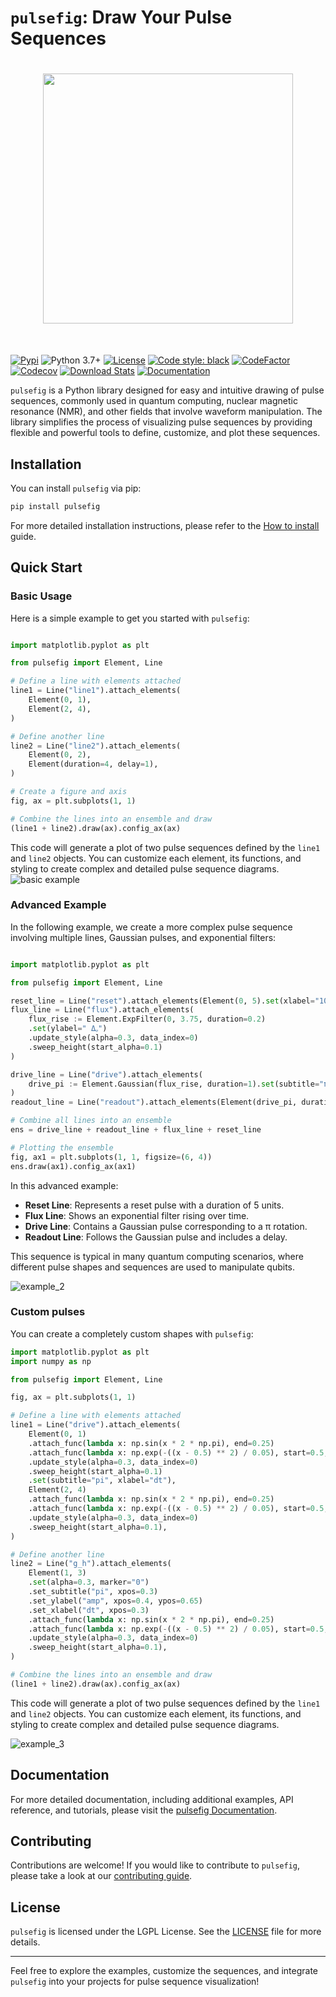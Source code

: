 # `pulsefig`: Draw Your Pulse Sequences

<h1 align="center">
<img src="docs/images/pulsefig-logo.png" width="400">
</h1><br>

[![Pypi](https://img.shields.io/pypi/v/pulsefig.svg)](https://pypi.org/project/pulsefig/)
![Python 3.7+](https://img.shields.io/badge/python-3.7%2B-blue)
[![License](https://img.shields.io/badge/license-LGPL-green)](./LICENSE)
[![Code style: black](https://img.shields.io/badge/code%20style-black-000000.svg)](https://github.com/psf/black)
[![CodeFactor](https://www.codefactor.io/repository/github/kyrylo-gr/pulsefig/badge/main)](https://www.codefactor.io/repository/github/kyrylo-gr/pulsefig/overview/main)
[![Codecov](https://codecov.io/gh/kyrylo-gr/pulsefig/graph/badge.svg?token=5U0FU9XNID)](https://codecov.io/gh/kyrylo-gr/pulsefig)
[![Download Stats](https://img.shields.io/pypi/dm/pulsefig)](https://pypistats.org/packages/pulsefig)
[![Documentation](https://img.shields.io/badge/docs-blue)](https://kyrylo-gr.github.io/pulsefig/)

`pulsefig` is a Python library designed for easy and intuitive drawing of pulse sequences, commonly used in quantum computing, nuclear magnetic resonance (NMR), and other fields that involve waveform manipulation. The library simplifies the process of visualizing pulse sequences by providing flexible and powerful tools to define, customize, and plot these sequences.

## Installation

You can install `pulsefig` via pip:

```bash
pip install pulsefig
```

For more detailed installation instructions, please refer to the [How to install](starting_guide/install.md) guide.

## Quick Start

### Basic Usage

Here is a simple example to get you started with `pulsefig`:

```python

import matplotlib.pyplot as plt

from pulsefig import Element, Line

# Define a line with elements attached
line1 = Line("line1").attach_elements(
    Element(0, 1),
    Element(2, 4),
)

# Define another line
line2 = Line("line2").attach_elements(
    Element(0, 2),
    Element(duration=4, delay=1),
)

# Create a figure and axis
fig, ax = plt.subplots(1, 1)

# Combine the lines into an ensemble and draw
(line1 + line2).draw(ax).config_ax(ax)

```

This code will generate a plot of two pulse sequences defined by the `line1` and `line2` objects. You can customize each element, its functions, and styling to create complex and detailed pulse sequence diagrams.
![basic example](docs/examples/figures/example_1.svg)

### Advanced Example

In the following example, we create a more complex pulse sequence involving multiple lines, Gaussian pulses, and exponential filters:

```python

import matplotlib.pyplot as plt

from pulsefig import Element, Line

reset_line = Line("reset").attach_elements(Element(0, 5).set(xlabel="10μs"))
flux_line = Line("flux").attach_elements(
    flux_rise := Element.ExpFilter(0, 3.75, duration=0.2)
    .set(ylabel=" Δᵩ")
    .update_style(alpha=0.3, data_index=0)
    .sweep_height(start_alpha=0.1)
)

drive_line = Line("drive").attach_elements(
    drive_pi := Element.Gaussian(flux_rise, duration=1).set(subtitle="π")
)
readout_line = Line("readout").attach_elements(Element(drive_pi, duration=1, delay=0.5))

# Combine all lines into an ensemble
ens = drive_line + readout_line + flux_line + reset_line

# Plotting the ensemble
fig, ax1 = plt.subplots(1, 1, figsize=(6, 4))
ens.draw(ax1).config_ax(ax1)

```

In this advanced example:

- **Reset Line**: Represents a reset pulse with a duration of 5 units.
- **Flux Line**: Shows an exponential filter rising over time.
- **Drive Line**: Contains a Gaussian pulse corresponding to a π rotation.
- **Readout Line**: Follows the Gaussian pulse and includes a delay.

This sequence is typical in many quantum computing scenarios, where different pulse shapes and sequences are used to manipulate qubits.

![example_2](docs/examples/figures/example_2.svg)

### Custom pulses

You can create a completely custom shapes with `pulsefig`:

```python
import matplotlib.pyplot as plt
import numpy as np

from pulsefig import Element, Line

fig, ax = plt.subplots(1, 1)

# Define a line with elements attached
line1 = Line("drive").attach_elements(
    Element(0, 1)
    .attach_func(lambda x: np.sin(x * 2 * np.pi), end=0.25)
    .attach_func(lambda x: np.exp(-((x - 0.5) ** 2) / 0.05), start=0.5, end=1)
    .update_style(alpha=0.3, data_index=0)
    .sweep_height(start_alpha=0.1)
    .set(subtitle="pi", xlabel="dt"),
    Element(2, 4)
    .attach_func(lambda x: np.sin(x * 2 * np.pi), end=0.25)
    .attach_func(lambda x: np.exp(-((x - 0.5) ** 2) / 0.05), start=0.5, end=1)
    .update_style(alpha=0.3, data_index=0)
    .sweep_height(start_alpha=0.1),
)

# Define another line
line2 = Line("g_h").attach_elements(
    Element(1, 3)
    .set(alpha=0.3, marker="0")
    .set_subtitle("pi", xpos=0.3)
    .set_ylabel("amp", xpos=0.4, ypos=0.65)
    .set_xlabel("dt", xpos=0.3)
    .attach_func(lambda x: np.sin(x * 2 * np.pi), end=0.25)
    .attach_func(lambda x: np.exp(-((x - 0.5) ** 2) / 0.05), start=0.5, end=1)
    .update_style(alpha=0.3, data_index=0)
    .sweep_height(start_alpha=0.1),
)

# Combine the lines into an ensemble and draw
(line1 + line2).draw(ax).config_ax(ax)
```

This code will generate a plot of two pulse sequences defined by the `line1` and `line2` objects. You can customize each element, its functions, and styling to create complex and detailed pulse sequence diagrams.

![example_3](docs/examples/figures/example_3.svg)

## Documentation

For more detailed documentation, including additional examples, API reference, and tutorials, please visit the [pulsefig Documentation](https://kyrylo-gr.github.io/pulsefig/).

## Contributing

Contributions are welcome! If you would like to contribute to `pulsefig`, please take a look at our [contributing guide](CONTRIBUTING.md).

## License

`pulsefig` is licensed under the LGPL License. See the [LICENSE](./LICENSE) file for more details.

---

Feel free to explore the examples, customize the sequences, and integrate `pulsefig` into your projects for pulse sequence visualization!

